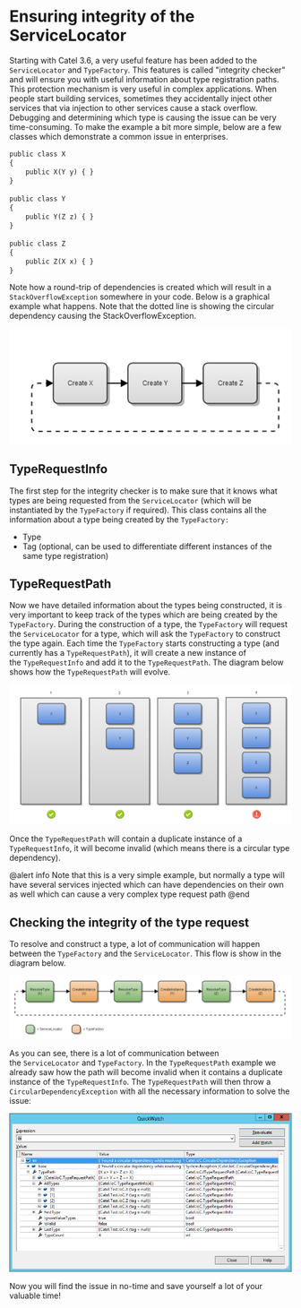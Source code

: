 # Ensuring integrity of the ServiceLocator

Starting with Catel 3.6, a very useful feature has been added to the `ServiceLocator` and `TypeFactory`. This features is called "integrity checker" and will ensure you with useful information about type registration paths. This protection mechanism is very useful in complex applications. When people start building services, sometimes they accidentally inject other services that via injection to other services cause a stack overflow. Debugging and determining which type is causing the issue can be very time-consuming. To make the example a bit more simple, below are a few classes which demonstrate a common issue in enterprises.

```
public class X
{
    public X(Y y) { }
}

public class Y
{
    public Y(Z z) { }
}

public class Z
{
    public Z(X x) { }
}
```

Note how a round-trip of dependencies is created which will result in a `StackOverflowException` somewhere in your code. Below is a graphical example what happens. Note that the dotted line is showing the circular dependency causing the StackOverflowException.

![](../../../images/catel-core/ioc/introduction-to-components/ensuring-integrity/stackoverflow.png)

## TypeRequestInfo

The first step for the integrity checker is to make sure that it knows what types are being requested from the `ServiceLocator` (which will be instantiated by the `TypeFactory` if required). This class contains all the information about a type being created by the `TypeFactory:`

-   Type
-   Tag (optional, can be used to differentiate different instances of the same type registration)

## TypeRequestPath

Now we have detailed information about the types being constructed, it is very important to keep track of the types which are being created by the `TypeFactory`. During the construction of a type, the `TypeFactory` will request the `ServiceLocator` for a type, which will ask the `TypeFactory` to construct the type again. Each time the `TypeFactory` starts constructing a type (and currently has a `TypeRequestPath`), it will create a new instance of the `TypeRequestInfo` and add it to the `TypeRequestPath`. The diagram below shows how the `TypeRequestPath` will evolve.

![](../../../images/catel-core/ioc/introduction-to-components/ensuring-integrity/typerequestpath.png)

Once the `TypeRequestPath` will contain a duplicate instance of a `TypeRequestInfo`, it will become invalid (which means there is a circular type dependency).

@alert info
Note that this is a very simple example, but normally a type will have several services injected which can have dependencies on their own as well which can cause a very complex type request path
@end

## Checking the integrity of the type request

To resolve and construct a type, a lot of communication will happen between the `TypeFactory` and the `ServiceLocator`. This flow is show in the diagram below.

![](../../../images/catel-core/ioc/introduction-to-components/ensuring-integrity/flow.png)

As you can see, there is a lot of communication between the `ServiceLocator` and `TypeFactory`. In the `TypeRequestPath` example we already saw how the path will become invalid when it contains a duplicate instance of the `TypeRequestInfo`. The `TypeRequestPath` will then throw a `CircularDependencyException` with all the necessary information to solve the issue:

![](../../../images/catel-core/ioc/introduction-to-components/ensuring-integrity/quickwatch.png)

Now you will find the issue in no-time and save yourself a lot of your valuable time!